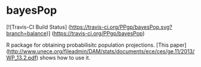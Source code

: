 # bayesPop

[![Travis-CI Build Status] (https://travis-ci.org/PPgp/bayesPop.svg?branch=balance)] (https://travis-ci.org/PPgp/bayesPop)

R package for obtaining probabilisitc population projections. [This paper] (http://www.unece.org/fileadmin/DAM/stats/documents/ece/ces/ge.11/2013/WP_13.2.pdf)
shows how to use it.

